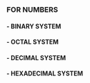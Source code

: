 <h3>FOR NUMBERS</h3>
<h4>- BINARY SYSTEM</h4>
<h4>- OCTAL SYSTEM </h4>
<h4>- DECIMAL SYSTEM </h4>
<h4>- HEXADECIMAL SYSTEM </h4>

